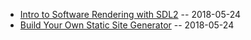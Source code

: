 
+ [Intro to Software Rendering with SDL2](soft_render_sdl2.html) -- 2018-05-24
+ [Build Your Own Static Site Generator](static_site.html) -- 2018-05-24
